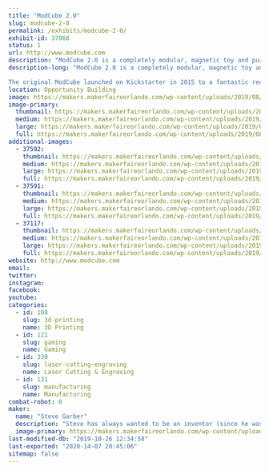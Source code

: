 ```yaml
---
title: "ModCube 2.0"
slug: modcube-2-0
permalink: /exhibits/modcube-2-0/
exhibit-id: 37068
status: 1
url: http://www.modcube.com
description: "ModCube 2.0 is a completely modular, magnetic toy and puzzle system for \"kids\" of all ages! Allowing you to change both the faces of each cube, and the position of the cubes relative to one another, the puzzling possibilities are nearly endless."
description-long: "ModCube 2.0 is a completely modular, magnetic toy and puzzle system for \"kids\" of all ages! Allowing you to change both the faces of each cube, and the position of the cubes relative to one another, the puzzling and gaming possibilities are nearly endless. Check out our video below to see it in action!!

The original ModCube launched on Kickstarter in 2015 to a fantastic reception, and ever since delivering on that project we've been hard at work figuring out how to make it even better. The final result of all that work (ModCube 2.0!) will be revealed for the very first time at Orlando Maker Faire! Come check out our booth to snag some free Makerfaire swag (Makey magnets!), and to try out our new puzzles before we launch later this year."
location: Opportunity Building
image: https://makers.makerfaireorlando.com/wp-content/uploads/2019/08/ModCube-Translucent.jpg
image-primary:
  thumbnail: https://makers.makerfaireorlando.com/wp-content/uploads/2019/08/ModCube-Translucent-150x150.jpg
  medium: https://makers.makerfaireorlando.com/wp-content/uploads/2019/08/ModCube-Translucent-225x300.jpg
  large: https://makers.makerfaireorlando.com/wp-content/uploads/2019/08/ModCube-Translucent.jpg
  full: https://makers.makerfaireorlando.com/wp-content/uploads/2019/08/ModCube-Translucent.jpg
additional-images:
  - 37592:
    thumbnail: https://makers.makerfaireorlando.com/wp-content/uploads/2019/09/ModCube_Crew_2015-150x150.jpg
    medium: https://makers.makerfaireorlando.com/wp-content/uploads/2019/09/ModCube_Crew_2015-300x189.jpg
    large: https://makers.makerfaireorlando.com/wp-content/uploads/2019/09/ModCube_Crew_2015.jpg
    full: https://makers.makerfaireorlando.com/wp-content/uploads/2019/09/ModCube_Crew_2015.jpg
  - 37591:
    thumbnail: https://makers.makerfaireorlando.com/wp-content/uploads/2019/09/Maker-Faire-Freebies-Resized-150x150.jpg
    medium: https://makers.makerfaireorlando.com/wp-content/uploads/2019/09/Maker-Faire-Freebies-Resized-300x225.jpg
    large: https://makers.makerfaireorlando.com/wp-content/uploads/2019/09/Maker-Faire-Freebies-Resized.jpg
    full: https://makers.makerfaireorlando.com/wp-content/uploads/2019/09/Maker-Faire-Freebies-Resized.jpg
  - 37117:
    thumbnail: https://makers.makerfaireorlando.com/wp-content/uploads/2019/08/ModCube-Physical-Prototype-BW-150x150.png
    medium: https://makers.makerfaireorlando.com/wp-content/uploads/2019/08/ModCube-Physical-Prototype-BW-290x300.png
    large: https://makers.makerfaireorlando.com/wp-content/uploads/2019/08/ModCube-Physical-Prototype-BW.png
    full: https://makers.makerfaireorlando.com/wp-content/uploads/2019/08/ModCube-Physical-Prototype-BW.png
website: http://www.modcube.com
email: 
twitter: 
instagram: 
facebook: 
youtube: 
categories:
  - id: 108
    slug: 3d-printing
    name: 3D Printing
  - id: 121
    slug: gaming
    name: Gaming
  - id: 330
    slug: laser-cutting-engraving
    name: Laser Cutting & Engraving
  - id: 131
    slug: manufacturing
    name: Manufacturing
combat-robot: 0
maker:
  name: "Steve Garber"
  description: "Steve has always wanted to be an inventor (since he was 5 years old!), and grew up constantly taking things apart and (sometimes) successfully putting them back together. After graduating with a degree in mechanical engineering, his basement became a bit of a mad science lab as he built a 3D printer, then brought in a laser cutter (exhausting through the dryer vent!). He began using them to create all sorts of crazy things, and in 2015 launched the ModCube via Kickstarter to an extremely positive reception - ending up producing tens of thousands of ModCubes, and hundreds of thousands of tokens! Now, after several years secretly beavering away on design and prototyping in \"the lab\", he is ready to show the world the new ModCube 2.0!"
  image-primary: https://makers.makerfaireorlando.com/wp-content/uploads/2019/08/SteveGarberMakerProfilePic3-1.png
last-modified-db: "2019-10-26 12:34:58"
last-exported: "2020-14-07 20:45:06"
sitemap: false
---
```

